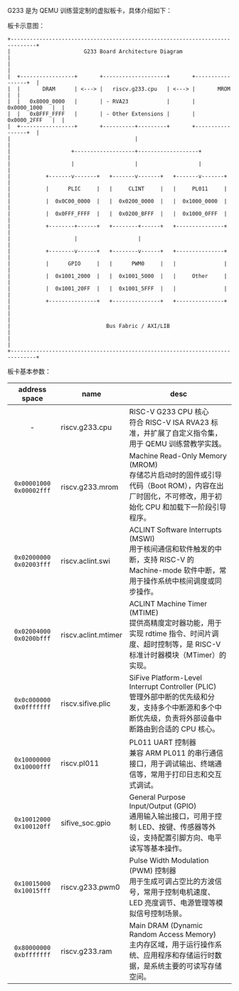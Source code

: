 G233 是为 QEMU 训练营定制的虚拟板卡，具体介绍如下：

板卡示意图：

```
+------------------------------------------------------------------------------+
|                       G233 Board Architecture Diagram                        |
|                                                                              |
|  +-----------------+       +--------------------+       +-----------------+  |
|  |       DRAM      | <---> |   riscv.g233.cpu   | <---> |       MROM      |  |
|  |   0x8000_0000   |       | - RVA23            |       |   0x0000_1000   |  |
|  |   0xBFFF_FFFF   |       | - Other Extensions |       |   0x0000_2FFF   |  |
|  +-----------------+       +----------+---------+       +-----------------+  |
|                                       |                                      |
|                   +-------------------+-------------------+                  |
|                   |                   |                   |                  |
|           +-------v-------+   +-------v-------+   +-------v-------+          |
|           |      PLIC     |   |     CLINT     |   |     PL011     |          |
|           |  0x0C00_0000  |   |  0x0200_0000  |   |  0x1000_0000  |          |
|           |  0x0FFF_FFFF  |   |  0x0200_BFFF  |   |  0x1000_0FFF  |          |
|           +--------+------+   +--------+------+   +---------------+          |
|                    |                   |                                     |
|           +--------v------+   +--------v------+   +---------------+          |
|           |      GPIO     |   |      PWM0     |   |               |          |
|           |  0x1001_2000  |   |  0x1001_5000  |   |     Other     |          |
|           |  0x1001_20FF  |   |  0x1001_5FFF  |   |               |          |
|           +---------------+   +---------------+   +---------------+          |
|                                                                              |
|                              Bus Fabric / AXI/LIB                            |
|                                                                              |
+------------------------------------------------------------------------------+
```

板卡基本参数：

|      address space      |         name         |  desc  |
|           :---:         |         ----         |  ----  |
|             -           | riscv.g233.cpu      |  RISC-V G233 CPU 核心<br>符合 RISC-V ISA RVA23 标准，并扩展了自定义指令集，用于 QEMU 训练营教学实践。  |
| `0x00001000 0x00002fff` | riscv.g233.mrom      |  Machine Read-Only Memory (MROM)<br>存储芯片启动时的固件或引导代码（Boot ROM），内容在出厂时固化，不可修改，用于初始化 CPU 和加载下一阶段引导程序。  |
| `0x02000000 0x02003fff` | riscv.aclint.swi     |  ACLINT Software Interrupts (MSWI)<br>用于核间通信和软件触发的中断，支持 RISC-V 的 Machine-mode 软件中断，常用于操作系统中核间调度或同步操作。 |
| `0x02004000 0x0200bfff` | riscv.aclint.mtimer  |  ACLINT Machine Timer (MTIME)<br>提供高精度定时器功能，用于实现 rdtime 指令、时间片调度、超时控制等，是 RISC-V 标准计时器模块（MTimer）的实现。 |
| `0x0c000000 0x0fffffff` | riscv.sifive.plic    |  SiFive Platform-Level Interrupt Controller (PLIC)<br>管理外部中断的优先级和分发，支持多个中断源和多个中断优先级，负责将外部设备中断路由到合适的 CPU 核心。  |
| `0x10000000 0x10000fff` | riscv.pl011          |  PL011 UART 控制器<br>兼容 ARM PL011 的串行通信接口，用于调试输出、终端通信等，常用于打印日志和交互式调试。  |
| `0x10012000 0x100120ff` | sifive_soc.gpio      |  General Purpose Input/Output (GPIO)<br>通用输入输出接口，可用于控制 LED、按键、传感器等外设，支持配置引脚方向、电平读写等基本操作。  |
| `0x10015000 0x10015fff` | riscv.g233.pwm0      |  Pulse Width Modulation (PWM) 控制器<br>用于生成可调占空比的方波信号，常用于控制电机速度、LED 亮度调节、电源管理等模拟信号控制场景。   |
| `0x80000000 0xbfffffff` | riscv.g233.ram       |  Main DRAM (Dynamic Random Access Memory)<br>主内存区域，用于运行操作系统、应用程序和存储运行时数据，是系统主要的可读写存储空间。  |

